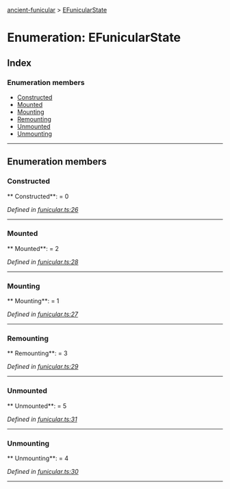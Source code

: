 [ancient-funicular](../README.md) > [EFunicularState](../enums/efunicularstate.md)



# Enumeration: EFunicularState

## Index

### Enumeration members

* [Constructed](efunicularstate.md#constructed)
* [Mounted](efunicularstate.md#mounted)
* [Mounting](efunicularstate.md#mounting)
* [Remounting](efunicularstate.md#remounting)
* [Unmounted](efunicularstate.md#unmounted)
* [Unmounting](efunicularstate.md#unmounting)



---
## Enumeration members
<a id="constructed"></a>

###  Constructed

** Constructed**:    = 0

*Defined in [funicular.ts:26](https://github.com/AncientSouls/Funicular/blob/dce7e3c/src/lib/funicular.ts#L26)*





___

<a id="mounted"></a>

###  Mounted

** Mounted**:    = 2

*Defined in [funicular.ts:28](https://github.com/AncientSouls/Funicular/blob/dce7e3c/src/lib/funicular.ts#L28)*





___

<a id="mounting"></a>

###  Mounting

** Mounting**:    = 1

*Defined in [funicular.ts:27](https://github.com/AncientSouls/Funicular/blob/dce7e3c/src/lib/funicular.ts#L27)*





___

<a id="remounting"></a>

###  Remounting

** Remounting**:    = 3

*Defined in [funicular.ts:29](https://github.com/AncientSouls/Funicular/blob/dce7e3c/src/lib/funicular.ts#L29)*





___

<a id="unmounted"></a>

###  Unmounted

** Unmounted**:    = 5

*Defined in [funicular.ts:31](https://github.com/AncientSouls/Funicular/blob/dce7e3c/src/lib/funicular.ts#L31)*





___

<a id="unmounting"></a>

###  Unmounting

** Unmounting**:    = 4

*Defined in [funicular.ts:30](https://github.com/AncientSouls/Funicular/blob/dce7e3c/src/lib/funicular.ts#L30)*





___


